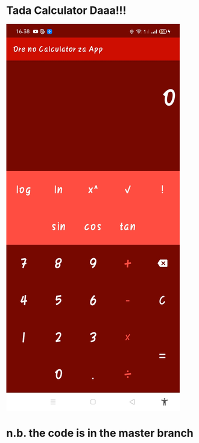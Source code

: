 # Tada Calculator Daaa!!!

![alt_text](TadaCalculatorDaaa!!!.jpg)

# n.b. the code is in the master branch
